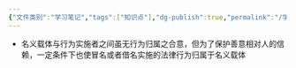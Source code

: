 ```yaml
---
{"文件类别":"学习笔记","tags":["知识点"],"dg-publish":true,"permalink":"/学习笔记/知识点/冒名行为与借名行为规则/","dgPassFrontmatter":true}
---
```


- 名义载体与行为实施者之间虽无行为归属之合意，但为了保护善意相对人的信赖，一定条件下也使冒名或者借名实施的法律行为归属于名义载体